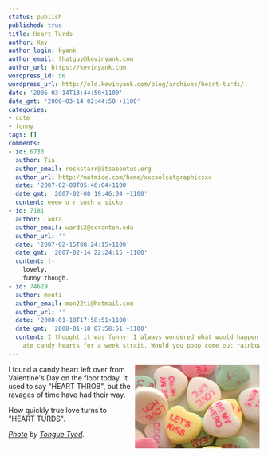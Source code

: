```yaml
---
status: publish
published: true
title: Heart Turds
author: Kev
author_login: kyank
author_email: thatguy@kevinyank.com
author_url: https://kevinyank.com
wordpress_id: 56
wordpress_url: http://old.kevinyank.com/blog/archives/heart-turds/
date: '2006-03-14T13:44:50+1100'
date_gmt: '2006-03-14 02:44:50 +1100'
categories:
- cute
- funny
tags: []
comments:
- id: 6733
  author: Tia
  author_email: rockstarr@itsaboutus.org
  author_url: http://matmice.com/home/xxcoolcatgraphicsxx
  date: '2007-02-09T05:46:04+1100'
  date_gmt: '2007-02-08 19:46:04 +1100'
  content: eeew u r such a sicko
- id: 7181
  author: Laura
  author_email: wardl2@scranton.edu
  author_url: ''
  date: '2007-02-15T08:24:15+1100'
  date_gmt: '2007-02-14 22:24:15 +1100'
  content: |-
    lovely.
    funny though.
- id: 74629
  author: monti
  author_email: mon22ti@hotmail.com
  author_url: ''
  date: '2008-01-18T17:58:51+1100'
  date_gmt: '2008-01-18 07:58:51 +1100'
  content: I thought it was funny! I always wondered what would happen if you only
    ate candy hearts for a week strait. Would you poop come out rainbow colored??
---
```

<p><a href="https://www.flickr.com/photos/tonguetyed/99692974/"><img align="right" title="Candy Hearts" id="image55" alt="Candy Hearts" src="/assets/wp-content/uploads/2006/03/candyhearts.jpg" /></a>I found a candy heart left over from Valentine's Day on the floor today. It used to say "HEART THROB", but the ravages of time have had their way.</p>
<p>How quickly true love turns to "HEART TURDS".</p>
<p><cite><a href="https://www.flickr.com/photos/tonguetyed/99692974/">Photo</a> by <a href="http://www.flickr.com/photos/tonguetyed/">Tongue Tyed</a>.</cite></p>
